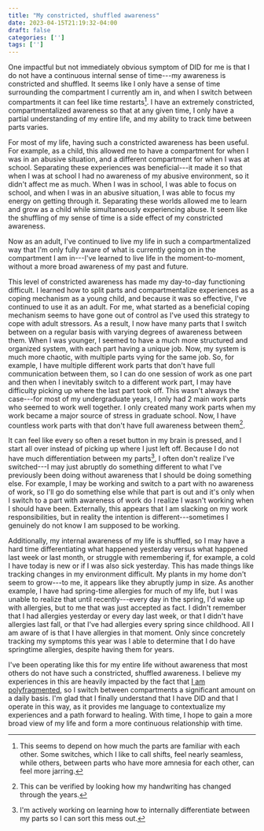 ```yaml
---
title: "My constricted, shuffled awareness"
date: 2023-04-15T21:19:32-04:00
draft: false
categories: ['']
tags: ['']
---
```



One impactful but not immediately obvious symptom of DID for me is that I do not have a continuous internal sense of time---my awareness is constricted and shuffled. It seems like I only have a sense of time surrounding the compartment I currently am in, and when I switch between compartments it can feel like time restarts[^1].
I have an extremely constricted, compartmentalized awareness so that at any given time, I only have a partial understanding of my entire life, and my ability to track time between parts varies. 
[^1]: This seems to depend on how much the parts are familiar with each other. Some switches, which I like to call shifts, feel nearly seamless, while others, between parts who have more amnesia for each other, can feel more jarring.

For most of my life, having such a constricted awareness has been useful.
For example, as a child, this allowed me to have a compartment for when I was in an abusive situation, and a different compartment for when I was at school. Separating these experiences was beneficial---it made it so that when I was at school I had no awareness of my abusive environment, so it didn't affect me as much.
When I was in school, I was able to focus on school, and when I was in an abusive situation, I was able to focus my energy on getting through it. Separating these worlds allowed me to learn and grow as a child while simultaneously experiencing abuse. 
It seem like the shuffling of my sense of time is a side effect of my constricted awareness.

Now as an adult, I've continued to live my life in such a compartmentalized way that I'm only fully aware of what is currently going on in the compartment I am in---I've learned to live life in the moment-to-moment, without a more broad awareness of my past and future.

This level of constricted awareness has made my day-to-day functioning difficult. I learned how to split parts and compartmentalize experiences as a coping mechanism as a young child, and because it was so effective, I've continued to use it as an adult. For me, what started as a beneficial coping mechanism seems to have gone out of control as I've used this strategy to cope with adult stressors. As a result, I now have many parts that I switch between on a regular basis with varying degrees of awareness between them. When I was younger, I seemed to have a much more structured and organized system, with each part having a unique job. Now, my system is much more chaotic, with multiple parts vying for the same job. So, for example, I have multiple different work parts that don't have full communication between them, so I can do one session of work as one part and then when I inevitably switch to a different work part, I may have difficulty picking up where the last part took off. This wasn't always the case---for most of my undergraduate years, I only had 2 main work parts who seemed to work well together. I only created many work parts when my work became a major source of stress in graduate school. Now, I have countless work parts with that don't have full awareness between them[^2].

[^2]: This can be verified by looking how my handwriting has changed through the years.

It can feel like every so often a reset button in my brain is pressed, and I start all over instead of picking up where I just left off. Because I do not have much differentiation between my parts[^3], I often don't realize I've switched---I may just abruptly do something different to what I've previously been doing without awareness that I should be doing something else. For example, I may be working and switch to a part with no awareness of work, so I'll go do something else while that part is out and it's only when I switch to a part with awareness of work do I realize I wasn't working when I should have been. Externally, this appears that I am slacking on my work responsibilities, but in reality the intention is different---sometimes I genuinely do not know I am supposed to be working.


Additionally, my internal awareness of my life is shuffled, so I may have a hard time differentiating what happened yesterday versus what happened last week or last month, or struggle with remembering if, for example, a cold I have today is new or if I was also sick yesterday. This has made things like tracking changes in my environment difficult. My plants in my home don't seem to grow---to me, it appears like they abruptly jump in size. As another example, I have had spring-time allergies for much of my life, but I was unable to realize that until recently---every day in the spring, I'd wake up with allergies, but to me that was just accepted as fact. I didn't remember that I had allergies yesterday or every day last week, or that I didn't have allergies last fall, or that I've had allergies every spring since childhood. All I am aware of is that I have allergies in that moment. Only since concretely tracking my symptoms this year was I able to determine that I do have springtime allergies, despite having them for years.


[^3]: I'm actively working on learning how to internally differentiate between my parts so I can sort this mess out.

I've been operating like this for my entire life without awareness that most others do not have such a constricted, shuffled awareness. I believe my experiences in this are heavily impacted by the fact that [I am polyfragmented](/posts/polyfragmented), so I switch between compartments a significant amount on a daily basis. I'm glad that I finally understand that I have DID and that I operate in this way, as it provides me language to contextualize my experiences and a path forward to healing. With time, I hope to gain a more broad view of my life and form a more continuous relationship with time.


<!--In undergrad, I had two main handwritings, but in grad school my handwriting has become much more inconsistent. Furthermore, because of the way I've split work parts, I can see in my academic journal that, over the span of several months, I'm writing the same things down over and over again, all in different handwritings. I'm trying really 



I now have way more parts than jobs. For example, I went from having two main work parts in my undergraduate years to an uncountable number of work parts in graduate school[^1], making 
[^1] I can see this by looking at my handwriting










<!--
, as each part had its role in my life so I 


However, the way I seem to experience this is incredibly subtle.
How does this affect me?
it allows me to only be aware of the activities current environment that I am in. 
 It seems as though if Part A is active for  a period of time and Part B takes over, when Part A is active again (or, when I am in Part A's compartment of memory again), stuff that occurred when Part B was out feels like it occured longer ago than when Part A was active.
I suspect that others with more identity alteration would 

These experiences are just subtle enough for me to question if they are actually significant, or if everyone experiences them and I'm just being . 
Because the way I navigate throughout life involves switching between compartments of memory, and when I'm in one compartment I may remember different things about my life due to what I experienced while I was in that compartment of memory in the past, my awareness at any given time is constricted.

When the abused part was out, I would be able to focus all of my energy on minimizing the abuse, 

. What exactly I'm aware of depends on which memory compartment I'm in.
-->


